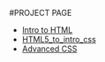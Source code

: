 #PROJECT PAGE

<ul>
<li><a href="intro_to_html/index.html" target="_blsnk">Intro to HTML</a></li>
<li><a href="HTML5_to_intro_css/index.html" target="_blsnk">HTML5_to_intro_css</a></li>
<li><a href="adv_css/index.intel" target="_blsnk">Advanced CSS</a></li>
</ul>